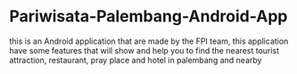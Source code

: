 # Pariwisata-Palembang-Android-App
this is an Android application that are made by the FPI team, this application have some features that will show and help you to find the nearest tourist attraction, restaurant, pray place and hotel in palembang and nearby
